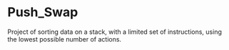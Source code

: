 # Push_Swap
Project of sorting data on a stack, with a limited set of instructions, using the lowest possible number of actions.
